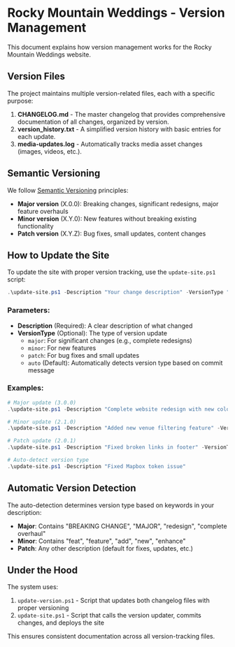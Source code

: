 # Rocky Mountain Weddings - Version Management

This document explains how version management works for the Rocky Mountain Weddings website.

## Version Files

The project maintains multiple version-related files, each with a specific purpose:

1. **CHANGELOG.md** - The master changelog that provides comprehensive documentation of all changes, organized by version.
2. **version_history.txt** - A simplified version history with basic entries for each update.
3. **media-updates.log** - Automatically tracks media asset changes (images, videos, etc.).

## Semantic Versioning

We follow [Semantic Versioning](https://semver.org/) principles:

- **Major version** (X.0.0): Breaking changes, significant redesigns, major feature overhauls
- **Minor version** (X.Y.0): New features without breaking existing functionality
- **Patch version** (X.Y.Z): Bug fixes, small updates, content changes

## How to Update the Site

To update the site with proper version tracking, use the `update-site.ps1` script:

```powershell
.\update-site.ps1 -Description "Your change description" -VersionType "[major|minor|patch|auto]"
```

### Parameters:

- **Description** (Required): A clear description of what changed
- **VersionType** (Optional): The type of version update
  - `major`: For significant changes (e.g., complete redesigns)
  - `minor`: For new features
  - `patch`: For bug fixes and small updates
  - `auto` (Default): Automatically detects version type based on commit message

### Examples:

```powershell
# Major update (3.0.0)
.\update-site.ps1 -Description "Complete website redesign with new color scheme" -VersionType "major"

# Minor update (2.1.0)
.\update-site.ps1 -Description "Added new venue filtering feature" -VersionType "minor"

# Patch update (2.0.1)
.\update-site.ps1 -Description "Fixed broken links in footer" -VersionType "patch"

# Auto-detect version type
.\update-site.ps1 -Description "Fixed Mapbox token issue"
```

## Automatic Version Detection

The auto-detection determines version type based on keywords in your description:

- **Major**: Contains "BREAKING CHANGE", "MAJOR", "redesign", "complete overhaul"
- **Minor**: Contains "feat", "feature", "add", "new", "enhance"
- **Patch**: Any other description (default for fixes, updates, etc.)

## Under the Hood

The system uses:
1. `update-version.ps1` - Script that updates both changelog files with proper versioning
2. `update-site.ps1` - Script that calls the version updater, commits changes, and deploys the site

This ensures consistent documentation across all version-tracking files. 